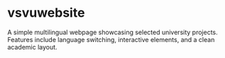 # vsvuwebsite
A simple multilingual webpage showcasing selected university projects. Features include language switching, interactive elements, and a clean academic layout.
